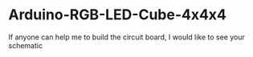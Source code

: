 # Arduino-RGB-LED-Cube-4x4x4
If anyone can help me to build the circuit board, I would like to see your schematic 
